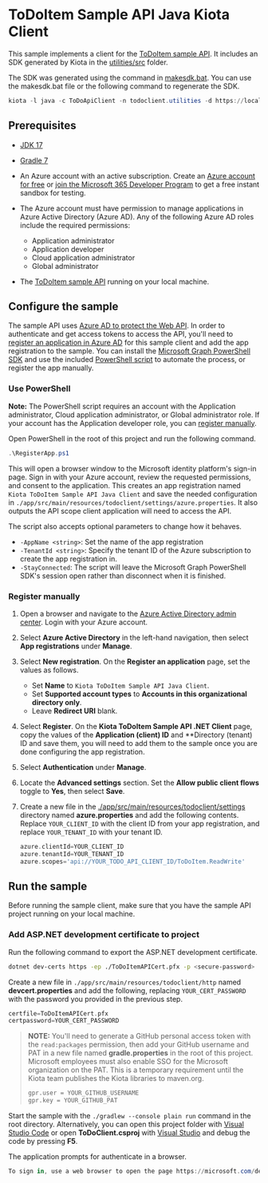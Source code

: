 # ToDoItem Sample API Java Kiota Client

This sample implements a client for the [ToDoItem sample API](../../api). It includes an SDK generated by Kiota in the [utilities/src](./utilities/src/) folder.

The SDK was generated using the command in [makesdk.bat](makesdk.bat). You can use the makesdk.bat file or the following command to regenerate the SDK.

```powershell
kiota -l java -c ToDoApiClient -n todoclient.utilities -d https://localhost:7206/openapi/openapi.yaml -o ./utilities/src/main/java/todoclient/utilities
```

## Prerequisites

- [JDK 17](https://adoptium.net/)
- [Gradle 7](https://gradle.org/install/)
- An Azure account with an active subscription. Create an [Azure account for free](https://azure.microsoft.com/free/?WT.mc_id=A261C142F) or [join the Microsoft 365 Developer Program](https://developer.microsoft.com/office/dev-program) to get a free instant sandbox for testing.
- The Azure account must have permission to manage applications in Azure Active Directory (Azure AD). Any of the following Azure AD roles include the required permissions:
  - Application administrator
  - Application developer
  - Cloud application administrator
  - Global administrator

- The [ToDoItem sample API](../../api) running on your local machine.

## Configure the sample

The sample API uses [Azure AD to protect the Web API](https://docs.microsoft.com/azure/active-directory/develop/scenario-protected-web-api-overview). In order to authenticate and get access tokens to access the API, you'll need to [register an application in Azure AD](https://docs.microsoft.com/azure/active-directory/develop/quickstart-register-app) for this sample client and add the app registration to the sample. You can install the [Microsoft Graph PowerShell SDK](https://github.com/microsoftgraph/msgraph-sdk-powershell) and use the included [PowerShell script](RegisterApp.ps1) to automate the process, or register the app manually.

### Use PowerShell

**Note:** The PowerShell script requires an account with the Application administrator, Cloud application administrator, or Global administrator role. If your account has the Application developer role, you can [register manually](#register-manually).

Open PowerShell in the root of this project and run the following command.

```powershell
.\RegisterApp.ps1
```

This will open a browser window to the Microsoft identity platform's sign-in page. Sign in with your Azure account, review the requested permissions, and consent to the application. This creates an app registration named `Kiota ToDoItem Sample API Java Client` and save the needed configuration in `./app/src/main/resources/todoclient/settings/azure.properties`. It also outputs the API scope client application will need to access the API.

The script also accepts optional parameters to change how it behaves.

- `-AppName <string>`: Set the name of the app registration
- `-TenantId <string>`: Specify the tenant ID of the Azure subscription to create the app registration in.
- `-StayConnected`: The script will leave the Microsoft Graph PowerShell SDK's session open rather than disconnect when it is finished.

### Register manually

1. Open a browser and navigate to the [Azure Active Directory admin center](https://aad.portal.azure.com). Login with your Azure account.
1. Select **Azure Active Directory** in the left-hand navigation, then select **App registrations** under **Manage**.
1. Select **New registration**. On the **Register an application** page, set the values as follows.

    - Set **Name** to `Kiota ToDoItem Sample API Java Client`.
    - Set **Supported account types** to **Accounts in this organizational directory only**.
    - Leave **Redirect URI** blank.

1. Select **Register**. On the **Kiota ToDoItem Sample API .NET Client** page, copy the values of the **Application (client) ID** and **Directory (tenant) ID and save them, you will need to add them to the sample once you are done configuring the app registration.

1. Select **Authentication** under **Manage**.
1. Locate the **Advanced settings** section. Set the **Allow public client flows** toggle to **Yes**, then select **Save**.
1. Create a new file in the [./app/src/main/resources/todoclient/settings](/app/src/main/resources/todoclient/settings) directory named **azure.properties** and add the following contents. Replace `YOUR_CLIENT_ID` with the client ID from your app registration, and replace `YOUR_TENANT_ID` with your tenant ID.

    ```groovy
    azure.clientId=YOUR_CLIENT_ID
    azure.tenantId=YOUR_TENANT_ID
    azure.scopes='api://YOUR_TODO_API_CLIENT_ID/ToDoItem.ReadWrite'
    ```

## Run the sample

Before running the sample client, make sure that you have the sample API project running on your local machine.

### Add ASP.NET development certificate to project

Run the following command to export the ASP.NET development certificate.

```bash
dotnet dev-certs https -ep ./ToDoItemAPICert.pfx -p <secure-password>
```

Create a new file in `./app/src/main/resources/todoclient/http` named **devcert.properties** and add the following, replacing `YOUR_CERT_PASSWORD` with the password you provided in the previous step.

```groovy
certfile=ToDoItemAPICert.pfx
certpassword=YOUR_CERT_PASSWORD
```

> **NOTE:** You'll need to generate a GitHub personal access token with the `read:packages` permission, then add your GitHub username and PAT in a new file named **gradle.properties** in the root of this project. Microsoft employees must also enable SSO for the Microsoft organization on the PAT. This is a temporary requirement until the Kiota team publishes the Kiota libraries to maven.org.
>
> ```groovy
> gpr.user = YOUR_GITHUB_USERNAME
> gpr.key = YOUR_GITHUB_PAT
> ```

Start the sample with the `./gradlew --console plain run` command in the root directory. Alternatively, you can open this project folder with [Visual Studio Code](https://code.visualstudio.com/Download) or open **ToDoClient.csproj** with [Visual Studio](https://visualstudio.microsoft.com/downloads/) and debug the code by pressing **F5**.

The application prompts for authenticate in a browser.

```powershell
To sign in, use a web browser to open the page https://microsoft.com/devicelogin and enter the code F8HNE7ABP to authenticate.
```
